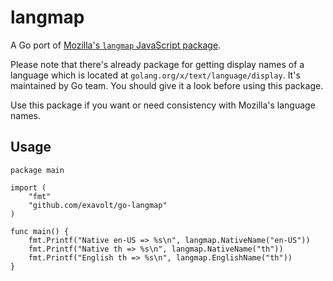# langmap

A Go port of [Mozilla's `langmap` JavaScript package](https://github.com/mozilla/language-mapping-list).

Please note that there's already package for getting display names of a
language which is located at `golang.org/x/text/language/display`. It's
maintained by Go team. You should give it a look before using this package.

Use this package if you want or need consistency with Mozilla's language
names.

## Usage

```
package main

import (
	"fmt"
	"github.com/exavolt/go-langmap"
)

func main() {
	fmt.Printf("Native en-US => %s\n", langmap.NativeName("en-US"))
	fmt.Printf("Native th => %s\n", langmap.NativeName("th"))
	fmt.Printf("English th => %s\n", langmap.EnglishName("th"))
}
```

